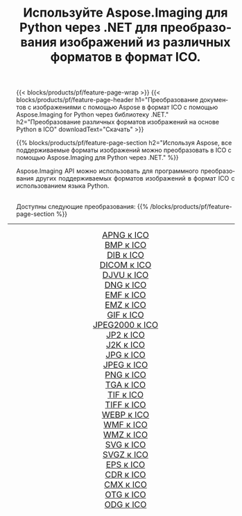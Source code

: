 ﻿---
title: Используйте Aspose.Imaging для Python через .NET для преобразования изображений из различных форматов в формат ICO. 
weight: 3920
url: /ru/python-net/conversion/to/ico 
lang: ru
langdirlevel: 2
locales: zh-hans,ja,it,ru,de,es,fr,nl,id,lt,pl,pt,vi,tr,ko,zh-hant,ar,hi,th,sv,cs,uk,he
description: Вы можете использовать Aspose.Imaging for Python через библиотеку .NET для преобразования различных форматов в формат ICO.
---

{{< blocks/products/pf/feature-page-wrap >}}
{{< blocks/products/pf/feature-page-header h1="Преобразование документов с изображениями с помощью Aspose в формат ICO с помощью Aspose.Imaging for Python через библиотеку .NET." h2="Преобразование различных форматов изображений на основе Python в ICO" downloadText="Скачать" >}}


{{% blocks/products/pf/feature-page-section  h2="Используя Aspose, все поддерживаемые форматы изображений можно преобразовать в ICO с помощью Aspose.Imaging для Python через .NET." %}}
<p align=justify>Aspose.Imaging API можно использовать для программного преобразования других поддерживаемых форматов изображений в формат ICO с использованием языка Python.</p>
<br/>
Доступны следующие преобразования:
{{% /blocks/products/pf/feature-page-section %}}
<div class="container-fluid productfamilypage bg-gray">
    <div class="convertypes bg-gray agp-content section">
        <div class="container">
		<hr style="margin-left:-20px;"/>
		<div class="row other-converters" style="gap: 10px;font-size: 19px;text-align:center;">
		    <div class='col-md-2 other-converter remove-lp remove-rp'><a href="/imaging/ru/python-net/conversion/apng-to-ico" style="padding:15px;">APNG к ICO</a></div>
<div class='col-md-2 other-converter remove-lp remove-rp'><a href="/imaging/ru/python-net/conversion/bmp-to-ico" style="padding:15px;">BMP к ICO</a></div>
<div class='col-md-2 other-converter remove-lp remove-rp'><a href="/imaging/ru/python-net/conversion/dib-to-ico" style="padding:15px;">DIB к ICO</a></div>
<div class='col-md-2 other-converter remove-lp remove-rp'><a href="/imaging/ru/python-net/conversion/dicom-to-ico" style="padding:15px;">DICOM к ICO</a></div>
<div class='col-md-2 other-converter remove-lp remove-rp'><a href="/imaging/ru/python-net/conversion/djvu-to-ico" style="padding:15px;">DJVU к ICO</a></div>
<div class='col-md-2 other-converter remove-lp remove-rp'><a href="/imaging/ru/python-net/conversion/dng-to-ico" style="padding:15px;">DNG к ICO</a></div>
<div class='col-md-2 other-converter remove-lp remove-rp'><a href="/imaging/ru/python-net/conversion/emf-to-ico" style="padding:15px;">EMF к ICO</a></div>
<div class='col-md-2 other-converter remove-lp remove-rp'><a href="/imaging/ru/python-net/conversion/emz-to-ico" style="padding:15px;">EMZ к ICO</a></div>
<div class='col-md-2 other-converter remove-lp remove-rp'><a href="/imaging/ru/python-net/conversion/gif-to-ico" style="padding:15px;">GIF к ICO</a></div>
<div class='col-md-2 other-converter remove-lp remove-rp'><a href="/imaging/ru/python-net/conversion/jpeg2000-to-ico" style="padding:15px;">JPEG2000 к ICO</a></div>
<div class='col-md-2 other-converter remove-lp remove-rp'><a href="/imaging/ru/python-net/conversion/jp2-to-ico" style="padding:15px;">JP2 к ICO</a></div>
<div class='col-md-2 other-converter remove-lp remove-rp'><a href="/imaging/ru/python-net/conversion/j2k-to-ico" style="padding:15px;">J2K к ICO</a></div>
<div class='col-md-2 other-converter remove-lp remove-rp'><a href="/imaging/ru/python-net/conversion/jpg-to-ico" style="padding:15px;">JPG к ICO</a></div>
<div class='col-md-2 other-converter remove-lp remove-rp'><a href="/imaging/ru/python-net/conversion/jpeg-to-ico" style="padding:15px;">JPEG к ICO</a></div>
<div class='col-md-2 other-converter remove-lp remove-rp'><a href="/imaging/ru/python-net/conversion/png-to-ico" style="padding:15px;">PNG к ICO</a></div>
<div class='col-md-2 other-converter remove-lp remove-rp'><a href="/imaging/ru/python-net/conversion/tga-to-ico" style="padding:15px;">TGA к ICO</a></div>
<div class='col-md-2 other-converter remove-lp remove-rp'><a href="/imaging/ru/python-net/conversion/tif-to-ico" style="padding:15px;">TIF к ICO</a></div>
<div class='col-md-2 other-converter remove-lp remove-rp'><a href="/imaging/ru/python-net/conversion/tiff-to-ico" style="padding:15px;">TIFF к ICO</a></div>
<div class='col-md-2 other-converter remove-lp remove-rp'><a href="/imaging/ru/python-net/conversion/webp-to-ico" style="padding:15px;">WEBP к ICO</a></div>
<div class='col-md-2 other-converter remove-lp remove-rp'><a href="/imaging/ru/python-net/conversion/wmf-to-ico" style="padding:15px;">WMF к ICO</a></div>
<div class='col-md-2 other-converter remove-lp remove-rp'><a href="/imaging/ru/python-net/conversion/wmz-to-ico" style="padding:15px;">WMZ к ICO</a></div>
<div class='col-md-2 other-converter remove-lp remove-rp'><a href="/imaging/ru/python-net/conversion/svg-to-ico" style="padding:15px;">SVG к ICO</a></div>
<div class='col-md-2 other-converter remove-lp remove-rp'><a href="/imaging/ru/python-net/conversion/svgz-to-ico" style="padding:15px;">SVGZ к ICO</a></div>
<div class='col-md-2 other-converter remove-lp remove-rp'><a href="/imaging/ru/python-net/conversion/eps-to-ico" style="padding:15px;">EPS к ICO</a></div>
<div class='col-md-2 other-converter remove-lp remove-rp'><a href="/imaging/ru/python-net/conversion/cdr-to-ico" style="padding:15px;">CDR к ICO</a></div>
<div class='col-md-2 other-converter remove-lp remove-rp'><a href="/imaging/ru/python-net/conversion/cmx-to-ico" style="padding:15px;">CMX к ICO</a></div>
<div class='col-md-2 other-converter remove-lp remove-rp'><a href="/imaging/ru/python-net/conversion/otg-to-ico" style="padding:15px;">OTG к ICO</a></div>
<div class='col-md-2 other-converter remove-lp remove-rp'><a href="/imaging/ru/python-net/conversion/odg-to-ico" style="padding:15px;">ODG к ICO</a></div>
                </div>
        </div>
    </div>
</div>
<br/>

